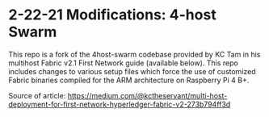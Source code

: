 # 2-22-21 Modifications: 4-host Swarm
This repo is a fork of the 4host-swarm codebase provided by KC Tam in his multihost Fabric v2.1 First Network guide (available below). This repo includes changes to various setup files which force the use of customized Fabric binaries compiled for the ARM architecture on Raspberry Pi 4 B+. 



Source of article: https://medium.com/@kctheservant/multi-host-deployment-for-first-network-hyperledger-fabric-v2-273b794ff3d
